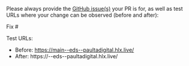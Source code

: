 Please always provide the [GitHub issue(s)](../issues) your PR is for, as well as test URLs where your change can be observed (before and after):

Fix #<gh-issue-id>

Test URLs:
- Before: https://main--eds--paultadigital.hlx.live/
- After: https://<branch>--eds--paultadigital.hlx.live/
